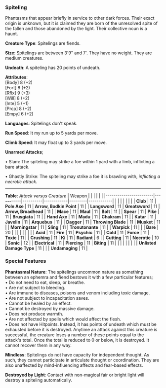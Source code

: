 ### Spiteling
Phantasms that appear briefly in service to other dark forces. Their exact origin is unknown, but it is claimed they are born of the unresolved spite of the fallen and those abandoned by the light. Their collective noun is a haunt.

**Creature Type**: Spitelings are fiends.

**Size**: Spitelings are between 3'9" and 7'. They have no weight. They are medium creatures.

**Undeath**: A spiteling has 20 points of undeath.

**Attributes**:  
[Body] 8 (+2)  
[Fort] 8 (+2)  
[Rflx] 9 (+3)  
[Will] 8 (+2)  
[Inte] 5 (+1)  
[Prcp] 8 (+2)  
[Empy] 6 (+2)  

**Languages**: Spitelings don't speak.

**Run Speed**: It my run up to 5 yards per move.

**Climb Speed**: It may float up to 3 yards per move.

**Unarmed Attacks**;

• Slam: The spiteling may strike a foe within 1 yard with a limb, inflicting a bare attack.

• Ghastly Strike: The spiteling may strike a foe it is brawling with, *inflicting a necrotic attack*.

---------------------

**Table**: *Attack versus Creature* 
| Weapon                 |          |            |         |            |         |
|------------------------|-----------|----------|------------|---------|------------|
|                        |          |            |         |            |         |
| **Club**                   | 11    | **Pole Axe**        | 11     | **Arrow, Bodkin Point**    | 11    |
| **Longsword**              | 11     | **Greatsword**     | 11     | **Arrow, Broadhead**    | 11    |
| **Mace**                   | 11     | **Maul**           | 11     | **Bolt** | 11    |
| **Spear**                  | 11     | **Pike**           | 11     | **Brusgiata** | 11     |
| **Hand Axe**               | 11     | **Madu**           | 11     | **Chakram** | 11    |
| **Katar**                  | 11     | **Javelin**        | 11     | **Arquebus** | 11    |
| **Dagger**                 | 11     | **Throwing Blade** | 11     | **Musket** | 11    |
| **Morningstar**            | 11     | **Sling**          | 11     | **Tronutonante** | 11    |
| **Warpick**                | 11     |                    |        | **Bare** |  20 |
|                            |           |          |            |         |            |
| **Acid**                   | 11     | **Fire** | 11     | **Psychic** | 11     |
| **Cold**                   | 11     | **Force** | 11     | **Toxic**  | 11     |
| **Crushing**               | 11     | **Ki** | 11     | **Radiant** | 6      |
| **Cutting**                | 11     | **Necrotic** | 10     | **Sonic** | 12    |
| **Electrical**             | 11     | **Piercing** | 11     | **Biting** | 11    |
|                        |           |          |            |         |            |
| **Unlisted Damage Type** | 11 |   |    | **Undamaging** | 11 |


### Special Features

**Phantasmal Nature**: The spitelings uncommon nature as something between an ephemra and fiend bestows it with a few particular features;  
 • Do not need to eat, sleep, or breathe.  
 • Are not subject to bleeding.  
 • Are immune to diseases, poisons and venom including toxic damage.  
 • Are not subject to incapacitation saves.  
 • Cannot be healed by an effect.  
 • Cannot be destroyed by massive damage.  
 • Does not produce warmth.  
 • Are not affected by spells which would affect the flesh.  
 • Does not have Hitpoints. Instead, it has points of undeath which must be exhausted before it is destroyed. Anytime an attack against this creature is successful, the creature loses a number of these points equal to the attack's total. Once the total is reduced to 0 or below, it is destroyed. It cannot recover them in any way.

**Mindless**: Spitelings do not have capacity for independent thought. As such, they cannot participate in articulate thought or coordination. They are also unaffected by mind-influencing affects and fear-based effects.

**Destroyed by Light**: Contact with non-magical fair or bright light will destroy a spiteling automatically.
